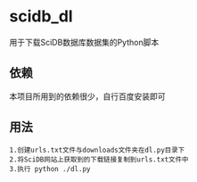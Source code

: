 # scidb_dl
用于下载SciDB数据库数据集的Python脚本

## 依赖
本项目所用到的依赖很少，自行百度安装即可

## 用法
```
1.创建urls.txt文件与downloads文件夹在dl.py目录下
2.将SciDB网站上获取到的下载链接复制到urls.txt文件中
3.执行 python ./dl.py
```
